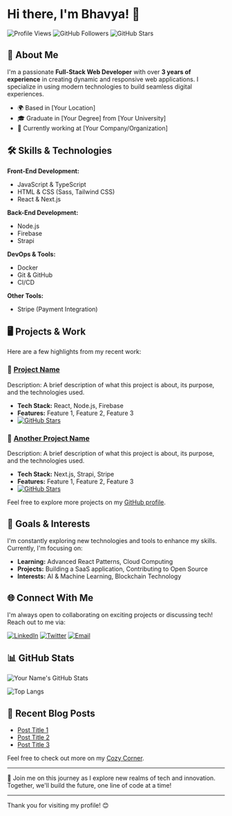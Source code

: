 # Hi there, I'm Bhavya! 👋

![Profile Views](https://komarev.com/ghpvc/?username=yourusername&style=flat-square&color=blueviolet)
![GitHub Followers](https://img.shields.io/github/followers/yourusername?style=flat-square)
![GitHub Stars](https://img.shields.io/github/stars/yourusername?affiliations=OWNER%2CCOLLABORATOR&style=flat-square)

## 🚀 About Me

I'm a passionate **Full-Stack Web Developer** with over **3 years of experience** in creating dynamic and responsive web applications. I specialize in using modern technologies to build seamless digital experiences.

- 🌍 Based in [Your Location]
- 🎓 Graduate in [Your Degree] from [Your University]
- 💼 Currently working at [Your Company/Organization]

## 🛠️ Skills & Technologies

**Front-End Development:**

- JavaScript & TypeScript
- HTML & CSS (Sass, Tailwind CSS)
- React & Next.js

**Back-End Development:**

- Node.js
- Firebase
- Strapi

**DevOps & Tools:**

- Docker
- Git & GitHub
- CI/CD

**Other Tools:**

- Stripe (Payment Integration)

## 🖥️ Projects & Work

Here are a few highlights from my recent work:

### 🌟 [Project Name](https://github.com/yourusername/projectname)

Description: A brief description of what this project is about, its purpose, and the technologies used.

- **Tech Stack:** React, Node.js, Firebase
- **Features:** Feature 1, Feature 2, Feature 3
- [![GitHub Stars](https://img.shields.io/github/stars/yourusername/projectname?style=social)](https://github.com/yourusername/projectname/stargazers)

### 🌟 [Another Project Name](https://github.com/yourusername/anotherprojectname)

Description: A brief description of what this project is about, its purpose, and the technologies used.

- **Tech Stack:** Next.js, Strapi, Stripe
- **Features:** Feature 1, Feature 2, Feature 3
- [![GitHub Stars](https://img.shields.io/github/stars/yourusername/anotherprojectname?style=social)](https://github.com/yourusername/anotherprojectname/stargazers)

Feel free to explore more projects on my [GitHub profile](https://github.com/yourusername?tab=repositories).

## 🎯 Goals & Interests

I'm constantly exploring new technologies and tools to enhance my skills. Currently, I'm focusing on:

- **Learning:** Advanced React Patterns, Cloud Computing
- **Projects:** Building a SaaS application, Contributing to Open Source
- **Interests:** AI & Machine Learning, Blockchain Technology

## 🌐 Connect With Me

I'm always open to collaborating on exciting projects or discussing tech! Reach out to me via:

[![LinkedIn](https://img.shields.io/badge/-LinkedIn-blue?style=flat-square&logo=linkedin)](https://linkedin.com/in/yourlinkedin)
[![Twitter](https://img.shields.io/badge/-Twitter-blue?style=flat-square&logo=twitter)](https://twitter.com/yourtwitter)
[![Email](https://img.shields.io/badge/-Email-red?style=flat-square&logo=gmail)](mailto:youremail@example.com)

## 📊 GitHub Stats

![Your Name's GitHub Stats](https://github-readme-stats.vercel.app/api?username=yourusername&show_icons=true&theme=radical)

![Top Langs](https://github-readme-stats.vercel.app/api/top-langs/?username=yourusername&layout=compact&theme=radical)

## 📝 Recent Blog Posts

- [Post Title 1](https://yourblog.com/post1)
- [Post Title 2](https://yourblog.com/post2)
- [Post Title 3](https://yourblog.com/post3)

Feel free to check out more on my [Cozy Corner](https://yourblog.com).

---

🚀 Join me on this journey as I explore new realms of tech and innovation. Together, we'll build the future, one line of code at a time!

---

Thank you for visiting my profile! 😊
